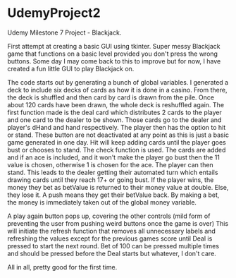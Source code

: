 # UdemyProject2
Udemy Milestone 7 Project - Blackjack. 

First attempt at creating a basic GUI using tkinter.
Super messy Blackjack game that functions on a basic level provided you don't press the wrong buttons.
Some day I may come back to this to improve but for now, I have created a fun little GUI to play Blackjack on.

The code starts out by generating a bunch of global variables.
I generated a deck to include six decks of cards as how it is done in a casino. From there, the deck is shuffled and then card by card is drawn from the pile. Once about 120 cards have been drawn, the whole deck is reshuffled again.
The first function made is the deal card which distributes 2 cards to the player and one card to the dealer to be shown. Those cards go to the dealer and player's dHand and hand respectively.
The player then has the option to hit or stand. These button are not deactivated at any point as this is just a basic game generated in one day.
Hit will keep adding cards until the player goes bust or chooses to stand. 
The check function is used. The cards are added and if an ace is included, and it won't make the player go bust then the 11 value is chosen, otherwise 1 is chosen for the ace.
The player can then stand. This leads to the dealer getting their automated turn which entails drawing cards until they reach 17+ or going bust.
If the player wins, the money they bet as betValue is returned to their money value at double. Else, they lose it.
A push means they get their betValue back.
By making a bet, the money is immediately taken out of the global money variable.

A play again button pops up, covering the other controls (mild form of preventing the user from pushing weird buttons once the game is over)
This will initiate the refresh function that removes all unnecessary labels and refreshing the values except for the previous games score until Deal is pressed to start the next round.
Bet of 100 can be pressed multiple times and should be pressed before the Deal starts but whatever, I don't care.

All in all, pretty good for the first time.
